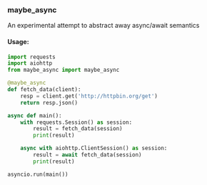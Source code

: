 ### maybe_async
An experimental attempt to abstract away async/await semantics

#### Usage:
```python
import requests
import aiohttp
from maybe_async import maybe_async

@maybe_async
def fetch_data(client):
    resp = client.get('http://httpbin.org/get')
    return resp.json()

async def main():
    with requests.Session() as session:
        result = fetch_data(session)
        print(result)

    async with aiohttp.ClientSession() as session:
        result = await fetch_data(session)
        print(result)

asyncio.run(main())
```
